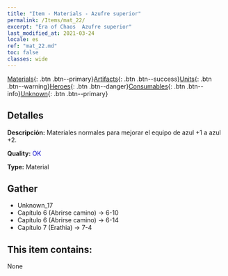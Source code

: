 ```yaml
---
title: "Item - Materials - Azufre superior"
permalink: /Items/mat_22/
excerpt: "Era of Chaos  Azufre superior"
last_modified_at: 2021-03-24
locale: es
ref: "mat_22.md"
toc: false
classes: wide
---
```

 [Materials](/es/Items/){: .btn .btn--primary}[Artifacts](/es/Items/Artifacts/){: .btn .btn--success}[Units](/es/Items/Units/){: .btn .btn--warning}[Heroes](/es/Items/Heroes/){: .btn .btn--danger}[Consumables](/es/Items/Consumables/){: .btn .btn--info}[Unknown](/es/Items/Unknown/){: .btn .btn--primary}

## Detalles
 **Descripción:** Materiales normales para mejorar el equipo de azul +1 a azul +2.

 **Quality:** <span style="color: #0000CD">OK</span>

 **Type:** Material

## Gather

*    Unknown_17 
*    Capítulo 6 (Abrirse camino) -> 6-10 
*    Capítulo 6 (Abrirse camino) -> 6-14 
*    Capítulo 7 (Erathia) -> 7-4 

## This item contains:

  None

